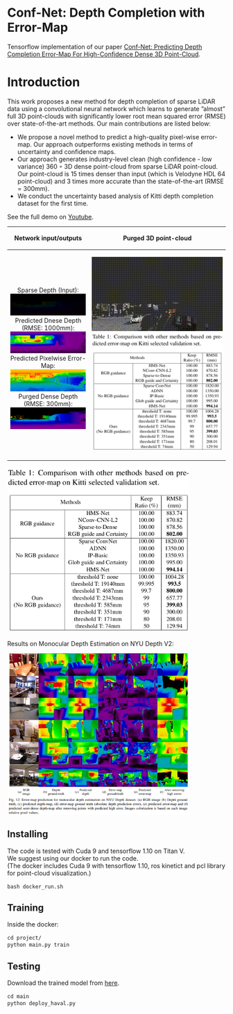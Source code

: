 # Conf-Net: Depth Completion with Error-Map
Tensorflow implementation of our paper [Conf-Net: Predicting Depth Completion Error-Map For
High-Confidence Dense 3D Point-Cloud](https://arxiv.org/abs/1907.10148).

# Introduction
This work proposes a new method for depth completion of sparse LiDAR data using a convolutional neural network which learns to generate ”almost” full 3D point-clouds with significantly lower root mean squared error (RMSE) over state-of-the-art methods. Our main contributions are listed below:

* We propose a novel method to predict a high-quality pixel-wise error-map. Our approach outperforms existing methods in terms of uncertainty and confidence maps.
* Our approach generates industry-level clean (high confidence - low variance) 360 ◦ 3D dense point-cloud from sparse LiDAR point-cloud. Our point-cloud is 15 times denser than input (which is Velodyne HDL 64 point-cloud) and 3 times more accurate than the state-of-the-art (RMSE = 300mm).
* We conduct the uncertainty based analysis of Kitti depth completion dataset for the first time.


See the full demo on [Youtube](https://www.youtube.com/watch?v=owd8QeUkjvA).

| <p align="center">Network input/outputs</p>  | <p align="center">Purged 3D point-cloud</p> |
| ------------- | ------------- |
| <br/><p align="center">Sparse Depth (Input):<br/><img src="images/raw.gif"> <br/> Predicted Dnese Depth (RMSE: 1000mm):<br/> <img align="cener" src="images/mean.gif"><br/> Predicted Pixelwise Error-Map:<br/> <img align="cener" src="images/var.gif"><br/> Purged Dense Depth (RMSE: 300mm):<br/> <img align="cener" src="images/purge.gif"></p>|<p align="center"><img src="images/artak.gif"><img width="400" align="cener" src="images/table.png">
</p>

<img width="420" align="cener" src="images/table.png">

<!--*Point-Cloud in 3D:*

<img width="420" align="cener" src="images/demo2.gif">
<img width="420" align="cener" src="images/demo3.gif">
<img width="420" align="cener" src="images/demo1.gif">
<img width="420" align="cener" src="images/artak.gif">
-->
Results on Monocular Depth Estimation on NYU Depth V2:

<img width="420" align="cener" src="images/nyu.png">

## Installing
The code is tested with Cuda 9 and tensorflow 1.10 on Titan V.<br/>
We suggest using our docker to run the code.<br/>
(The docker includes Cuda 9 with tensorflow 1.10, ros kinetict and pcl library for point-cloud visualization.)
```
bash docker_run.sh
```
## Training
Inside the docker:
```
cd project/
python main.py train
```
## Testing
Download the trained model from [here](https://drive.google.com/file/d/1kAJMNAMEvCvpHQLSpPxBxag1taFsP78s/view?usp=sharing).
```
cd main
python deploy_haval.py
```


